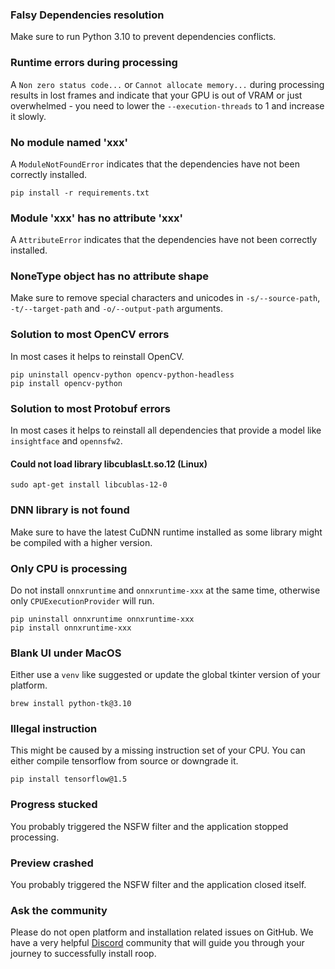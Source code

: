 ### Falsy Dependencies resolution

Make sure to run Python 3.10 to prevent dependencies conflicts.

### Runtime errors during processing

A `Non zero status code...` or `Cannot allocate memory...` during processing results in lost frames and indicate that your GPU is out of VRAM or just overwhelmed - you need to lower the `--execution-threads` to 1 and increase it slowly.

### No module named 'xxx'

A `ModuleNotFoundError` indicates that the dependencies have not been correctly installed.

```
pip install -r requirements.txt
```

### Module 'xxx' has no attribute 'xxx'

A `AttributeError` indicates that the dependencies have not been correctly installed.

### NoneType object has no attribute shape

Make sure to remove special characters and unicodes in `-s/--source-path`, `-t/--target-path` and `-o/--output-path` arguments.

### Solution to most OpenCV errors

In most cases it helps to reinstall OpenCV.

```
pip uninstall opencv-python opencv-python-headless
pip install opencv-python
```

### Solution to most Protobuf errors

In most cases it helps to reinstall all dependencies that provide a model like `insightface` and `opennsfw2`.

#### Could not load library libcublasLt.so.12 (Linux)

```
sudo apt-get install libcublas-12-0
```

### DNN library is not found

Make sure to have the latest CuDNN runtime installed as some library might be compiled with a higher version.

### Only CPU is processing

Do not install `onnxruntime` and `onnxruntime-xxx` at the same time, otherwise only `CPUExecutionProvider` will run.

```
pip uninstall onnxruntime onnxruntime-xxx
pip install onnxruntime-xxx
```

### Blank UI under MacOS

Either use a `venv` like suggested or update the global tkinter version of your platform.

```
brew install python-tk@3.10
```

### Illegal instruction

This might be caused by a missing instruction set of your CPU. You can either compile tensorflow from source or downgrade it.

```
pip install tensorflow@1.5
```

### Progress stucked

You probably triggered the NSFW filter and the application stopped processing.

### Preview crashed

You probably triggered the NSFW filter and the application closed itself.

### Ask the community

Please do not open platform and installation related issues on GitHub. We have a very helpful [Discord](https://discord.gg/Y9p4ZQ2sB9) community that will guide you through your journey to successfully install roop.